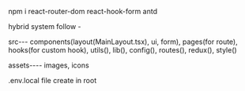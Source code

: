 npm i react-router-dom  react-hook-form antd

hybrid system follow -

src---
      components(layout(MainLayout.tsx), ui, form), 
      pages(for route), hooks(for custom hook), utils(), lib(), config(), routes(), redux(), style()


assets----
images, icons

.env.local  file create in root
